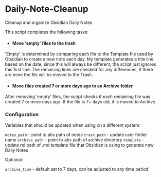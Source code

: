 # Daily-Note-Cleanup
Cleanup and organize Obsidian Daily Notes

This script completes the following tasks:
- #### Move 'empty' files to the trash

'Empty' is determined by comparing each file to the Template file used by Obsidian to create a new note each day.
My template generates a title line based on the date, since this will always be different, the script just ignores this first line.
The remaining lines are checked for any differences, if there are none the file will be moved to the Trash.

- #### Move files created 7 or more days ago to an Archive folder

After removing 'empty' files, the script checks if each remaining file was created 7 or more days ago.
If the file is 7+ days old, it is moved to Archive.


### Configuration

Variables that should be updated when using on a different system:

`notes_path` - point to abs path of notes
`trash_path` - update user folder name
`archive_path` - point to abs path of archive directory
`template` - update rel path of .md template file that Obsidian is using to generate new Daily Notes

Optional:

`archive_time` - default set to 7 days, can be adjusted to any time period

